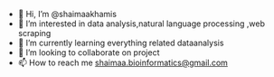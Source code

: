- 👋 Hi, I’m @shaimaakhamis
- 👀 I’m interested in data analysis,natural language processing ,web scraping 
- 🌱 I’m currently learning everything related dataanalysis 
- 💞️ I’m looking to collaborate on project 
- 📫 How to reach me shaimaa.bioinformatics@gmail.com


